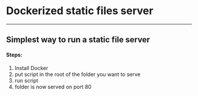 # Dockerized static files server
<hr>

## Simplest way to run a static file server
#### Steps:
1. Install Docker
2. put script in the root of the folder you want to serve
3. run script
4. folder is now served on port 80
